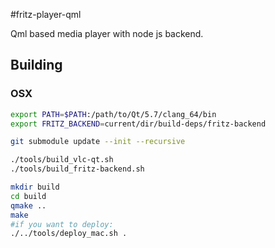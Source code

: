 #fritz-player-qml

Qml based media player with node js backend.

## Building

### OSX
```bash
export PATH=$PATH:/path/to/Qt/5.7/clang_64/bin
export FRITZ_BACKEND=current/dir/build-deps/fritz-backend

git submodule update --init --recursive   

./tools/build_vlc-qt.sh
./tools/build_fritz-backend.sh

mkdir build
cd build
qmake ..
make
#if you want to deploy:
./../tools/deploy_mac.sh .
```
